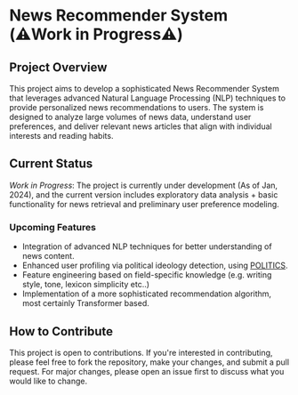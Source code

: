 News Recommender System (⚠️Work in Progress⚠️) 
==========================================

Project Overview
----------------

This project aims to develop a sophisticated News Recommender System that leverages advanced Natural Language Processing (NLP) techniques to provide personalized news recommendations to users. The system is designed to analyze large volumes of news data, understand user preferences, and deliver relevant news articles that align with individual interests and reading habits.

Current Status
--------------

_Work in Progress_: The project is currently under development (As of Jan, 2024), and the current version includes exploratory data analysis + basic functionality for news retrieval and preliminary user preference modeling.


### Upcoming Features

*   Integration of advanced NLP techniques for better understanding of news content.
*   Enhanced user profiling via political ideology detection, using [POLITICS](https://aclanthology.org/2022.findings-naacl.101/).
*   Feature engineering based on field-specific knowledge (e.g. writing style, tone, lexicon simplicity etc..)
*   Implementation of a more sophisticated recommendation algorithm, most certainly Transformer based.



How to Contribute
-----------------

This project is open to contributions. If you're interested in contributing, please feel free to fork the repository, make your changes, and submit a pull request. For major changes, please open an issue first to discuss what you would like to change.


